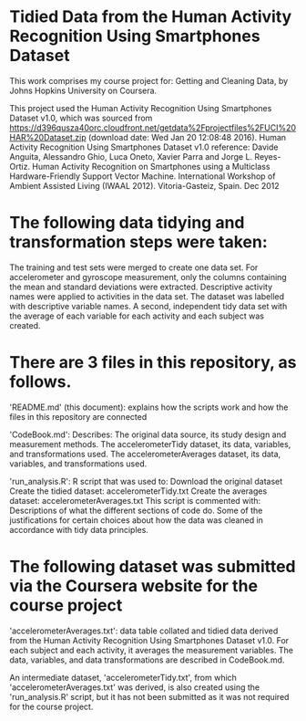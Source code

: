 
Tidied Data from the Human Activity Recognition Using Smartphones Dataset
=========================================================================

This work comprises my course project for: Getting and Cleaning Data, by Johns Hopkins University on Coursera. 

This project used the Human Activity Recognition Using Smartphones Dataset v1.0, which was sourced from https://d396qusza40orc.cloudfront.net/getdata%2Fprojectfiles%2FUCI%20HAR%20Dataset.zip (download date: Wed Jan 20 12:08:48 2016).
Human Activity Recognition Using Smartphones Dataset v1.0 reference:
Davide Anguita, Alessandro Ghio, Luca Oneto, Xavier Parra and Jorge L. Reyes-Ortiz. Human Activity Recognition on Smartphones using a Multiclass Hardware-Friendly Support Vector Machine. International Workshop of Ambient Assisted Living (IWAAL 2012). Vitoria-Gasteiz, Spain. Dec 2012


The following data tidying and transformation steps were taken:
===============================================================
The training and test sets were merged to create one data set.
For accelerometer and gyroscope measurement, only the columns containing the mean and standard deviations were extracted.
Descriptive activity names were applied to activities in the data set.
The dataset was labelled with descriptive variable names.
A second, independent tidy data set with the average of each variable for each activity and each subject was created.


There are 3 files in this repository, as follows.
=================================================

'README.md' (this document): explains how the scripts work and how the files in this repository are connected

'CodeBook.md': Describes:
The original data source, its study design and measurement methods.
The accelerometerTidy dataset, its data, variables, and transformations used.
The accelerometerAverages dataset, its data, variables, and transformations used.

'run_analysis.R': R script that was used to:
Download the original dataset
Create the tidied dataset: accelerometerTidy.txt
Create the averages dataset: accelerometerAverages.txt
This script is commented with:
Descriptions of what the different sections of code do.
Some of the justifications for certain choices about how the data was cleaned in accordance with tidy data principles.


The following dataset was submitted via the Coursera website for the course project
===================================================================================

'accelerometerAverages.txt':  data table collated and tidied data derived from the Human Activity Recognition Using Smartphones Dataset v1.0. For each subject and each activity, it averages the measurement variables. The data, variables, and data transformations are described in CodeBook.md.

An intermediate dataset, 'accelerometerTidy.txt', from which 'accelerometerAverages.txt' was derived, is also created using the 'run_analysis.R' script, but it has not been submitted as it was not required for the course project.

